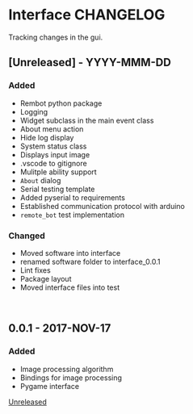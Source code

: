 # Interface CHANGELOG
Tracking changes in the gui.

## [Unreleased] - YYYY-MMM-DD
### Added
- Rembot python package
- Logging
- Widget subclass in the main event class
- About menu action
- Hide log display
- System status class
- Displays input image
- .vscode to gitignore
- Mulitple ability support
- `About` dialog
- Serial testing template
- Added pyserial to requirements
- Established communication protocol with arduino
- `remote_bot` test implementation

### Changed
- Moved software into interface
- renamed software folder to interface_0.0.1
- Lint fixes
- Package layout
- Moved interface files into test

&nbsp;
## 0.0.1 - 2017-NOV-17
### Added
- Image processing algorithm
- Bindings for image processing
- Pygame interface

[Unreleased](https://)